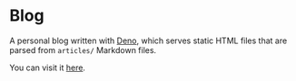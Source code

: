 # <div style="align:center">Blog</div>

A personal blog written with [Deno](https://github.com/denoland/deno), which serves static HTML files that are parsed from `articles/` Markdown files.

You can visit it [here](https://hum.sh).
